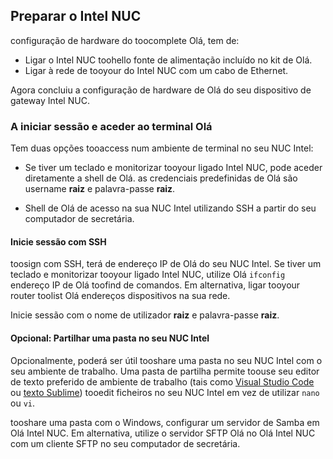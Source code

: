 ## <a name="prepare-your-intel-nuc"></a>Preparar o Intel NUC

configuração de hardware do toocomplete Olá, tem de:

- Ligar o Intel NUC toohello fonte de alimentação incluído no kit de Olá.
- Ligar à rede de tooyour do Intel NUC com um cabo de Ethernet.

Agora concluiu a configuração de hardware de Olá do seu dispositivo de gateway Intel NUC.

### <a name="sign-in-and-access-hello-terminal"></a>A iniciar sessão e aceder ao terminal Olá

Tem duas opções tooaccess num ambiente de terminal no seu NUC Intel:

- Se tiver um teclado e monitorizar tooyour ligado Intel NUC, pode aceder diretamente a shell de Olá. as credenciais predefinidas de Olá são username **raiz** e palavra-passe **raiz**.

- Shell de Olá de acesso na sua NUC Intel utilizando SSH a partir do seu computador de secretária.

#### <a name="sign-in-with-ssh"></a>Inicie sessão com SSH

toosign com SSH, terá de endereço IP de Olá do seu NUC Intel. Se tiver um teclado e monitorizar tooyour ligado Intel NUC, utilize Olá `ifconfig` endereço IP de Olá toofind de comandos. Em alternativa, ligar tooyour router toolist Olá endereços dispositivos na sua rede.

Inicie sessão com o nome de utilizador **raiz** e palavra-passe **raiz**.

#### <a name="optional-share-a-folder-on-your-intel-nuc"></a>Opcional: Partilhar uma pasta no seu NUC Intel

Opcionalmente, poderá ser útil tooshare uma pasta no seu NUC Intel com o seu ambiente de trabalho. Uma pasta de partilha permite toouse seu editor de texto preferido de ambiente de trabalho (tais como [Visual Studio Code](https://code.visualstudio.com/) ou [texto Sublime](http://www.sublimetext.com/)) tooedit ficheiros no seu NUC Intel em vez de utilizar `nano` ou `vi`.

tooshare uma pasta com o Windows, configurar um servidor de Samba em Olá Intel NUC. Em alternativa, utilize o servidor SFTP Olá no Olá Intel NUC com um cliente SFTP no seu computador de secretária.
